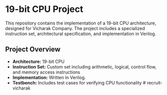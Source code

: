 # 19-bit CPU Project

This repository contains the implementation of a 19-bit CPU architecture, designed for Vicharak Company. The project includes a specialized instruction set, architectural specification, and implementation in Verilog.

## Project Overview

- **Architecture:** 19-bit CPU
- **Instruction Set:** Custom set including arithmetic, logical, control flow, and memory access instructions
- **Implementation:** Written in Verilog.
- **Testbench:** Includes test cases for verifying CPU functionality  # recruit-vicharak
